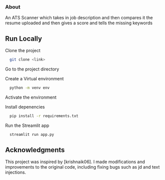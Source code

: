 ### About

An ATS Scanner which takes in job description and then compares it the resume uploaded and then gives a score and tells the missing keywords

## Run Locally

Clone the project

```bash
  git clone <link>
```

Go to the project directory

Create a Virtual environment

```bash
  python -m venv env
```

Activate the environment

Install depenencies

```bash
  pip install -r requirements.txt
```


Run the Streamlit app

```bash
  streamlit run app.py
```
## Acknowledgments

This project was  inspired by [krishnaik06]. I made modifications and improvements to the original code, including fixing bugs such as jd and text injections.
